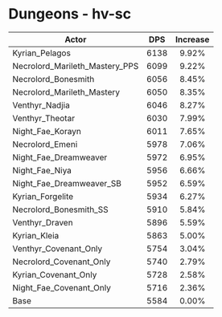# Dungeons - hv-sc
| Actor | DPS | Increase |
|---|:---:|:---:|
|Kyrian_Pelagos|6138|9.92%|
|Necrolord_Marileth_Mastery_PPS|6099|9.22%|
|Necrolord_Bonesmith|6056|8.45%|
|Necrolord_Marileth_Mastery|6050|8.35%|
|Venthyr_Nadjia|6046|8.27%|
|Venthyr_Theotar|6030|7.99%|
|Night_Fae_Korayn|6011|7.65%|
|Necrolord_Emeni|5978|7.06%|
|Night_Fae_Dreamweaver|5972|6.95%|
|Night_Fae_Niya|5956|6.66%|
|Night_Fae_Dreamweaver_SB|5952|6.59%|
|Kyrian_Forgelite|5934|6.27%|
|Necrolord_Bonesmith_SS|5910|5.84%|
|Venthyr_Draven|5896|5.59%|
|Kyrian_Kleia|5863|5.00%|
|Venthyr_Covenant_Only|5754|3.04%|
|Necrolord_Covenant_Only|5740|2.79%|
|Kyrian_Covenant_Only|5728|2.58%|
|Night_Fae_Covenant_Only|5716|2.36%|
|Base|5584|0.00%|
